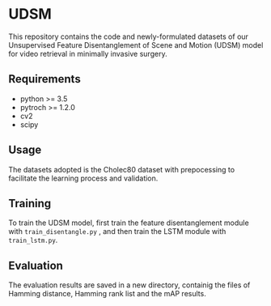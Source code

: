 # UDSM

This repository contains the code and newly-formulated datasets of our Unsupervised Feature Disentanglement of Scene and Motion (UDSM) model for video retrieval in minimally invasive surgery.

## Requirements

- python >= 3.5
- pytroch >= 1.2.0
- cv2
- scipy

## Usage

The datasets adopted is the Cholec80 dataset with prepocessing to facilitate the learning process and validation.

## Training

To train the UDSM model, first train the feature disentanglement module with `train_disentangle.py` , and then train the LSTM module with `train_lstm.py`.


## Evaluation

The evaluation results are saved in a new directory, containig the files of Hamming distance, Hamming rank list and the mAP results. 
